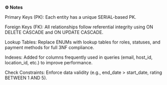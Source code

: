 **⚙️ Notes**

Primary Keys (PK): Each entity has a unique SERIAL-based PK.

Foreign Keys (FK): All relationships follow referential integrity using ON DELETE CASCADE and ON UPDATE CASCADE.

Lookup Tables: Replace ENUMs with lookup tables for roles, statuses, and payment methods for full 3NF compliance.

Indexes: Added for columns frequently used in queries (email, host_id, location_id, etc.) to improve performance.

Check Constraints: Enforce data validity (e.g., end_date > start_date, rating BETWEEN 1 AND 5).